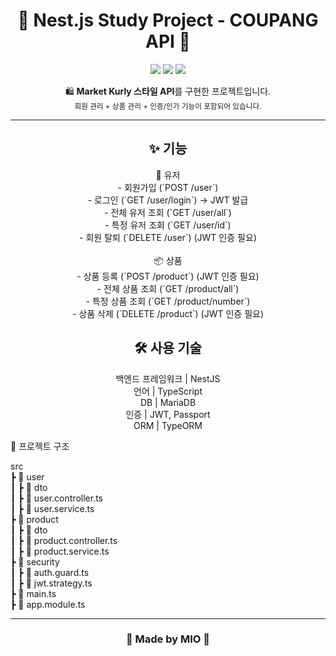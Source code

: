 <!-- 대문 -->
<h1 align="center">🌸 Nest.js Study Project - COUPANG API 🌸</h1>

<p align="center">
  <img src="https://img.shields.io/badge/NestJS-FF69B4?style=for-the-badge&logo=nestjs&logoColor=white" />
  <img src="https://img.shields.io/badge/TypeScript-ffb6c1?style=for-the-badge&logo=typescript&logoColor=white" />
  <img src="https://img.shields.io/badge/MariaDB-ff69b4?style=for-the-badge&logo=mariadb&logoColor=white" />
</p>

<p align="center">
  🛍️ <b>Market Kurly 스타일 API</b>를 구현한 프로젝트입니다.<br>
  <sub>회원 관리 + 상품 관리 + 인증/인가 기능이 포함되어 있습니다.</sub>
</p>

---

<h2 align="center">✨ 기능</h2>

<p align="center">
👤 유저<br>
- 회원가입 (`POST /user`)<br>
- 로그인 (`GET /user/login`) → JWT 발급<br>
- 전체 유저 조회 (`GET /user/all`)<br>
- 특정 유저 조회 (`GET /user/id`)<br>
- 회원 탈퇴 (`DELETE /user`) (JWT 인증 필요)<br>
<br>
📦 상품<br>
- 상품 등록 (`POST /product`) (JWT 인증 필요)<br>
- 전체 상품 조회 (`GET /product/all`)<br>
- 특정 상품 조회 (`GET /product/number`)<br>
- 상품 삭제 (`DELETE /product`) (JWT 인증 필요)<br>
</p>

<h2 align="center">🛠 사용 기술</h2>

<p align="center">
백엔드 프레임워크  |  NestJS<br>
언어  |  TypeScript<br>
DB  |  MariaDB<br>
인증  |  JWT, Passport<br>
ORM  |  TypeORM<br>
</p>
<p>
📂 프로젝트 구조<br>
</p>
<p>
src<br>
 ┣ 📂 user<br>
 ┃ ┣ 📂 dto<br>
 ┃ ┣ 📜 user.controller.ts<br>
 ┃ ┣ 📜 user.service.ts<br>
 ┣ 📂 product<br>
 ┃ ┣ 📂 dto<br>
 ┃ ┣ 📜 product.controller.ts<br>
 ┃ ┣ 📜 product.service.ts<br>
 ┣ 📂 security<br>
 ┃ ┣ 📜 auth.guard.ts<br>
 ┃ ┣ 📜 jwt.strategy.ts<br>
 ┣ 📜 main.ts<br>
 ┣ 📜 app.module.ts<br>
 </p>

---

<h3 align="center">💌 Made by MIO 💌</h3>
